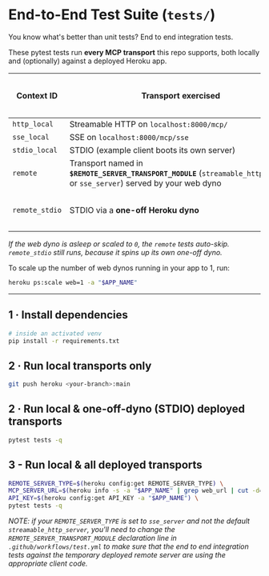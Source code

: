 # End-to-End Test Suite (`tests/`)

You know what's better than unit tests? End to end integration tests.

These pytest tests run **every MCP transport** this repo supports, both locally and (optionally) against a deployed Heroku app.

| Context ID        | Transport exercised                                       | Needs running **web** dyno? |
|-------------------|-----------------------------------------------------------|-----------------------------|
| `http_local`      | Streamable HTTP on `localhost:8000/mcp/`                  | — |
| `sse_local`       | SSE on `localhost:8000/mcp/sse`                           | — |
| `stdio_local`     | STDIO (example client boots its own server)               | — |
| `remote`          | Transport named in **`$REMOTE_SERVER_TRANSPORT_MODULE`**&nbsp;(`streamable_http_server` or `sse_server`) served by your web dyno | **Yes** |
| `remote_stdio`    | STDIO via a **one-off Heroku dyno**                       | **No** – works even at `web=0` |

*If the web dyno is asleep or scaled to `0`, the `remote` tests auto-skip.
`remote_stdio` still runs, because it spins up its own one-off dyno.*

To scale up the number of web dynos running in your app to 1, run:
```bash
heroku ps:scale web=1 -a "$APP_NAME"
```

---

## 1 · Install dependencies

```bash
# inside an activated venv
pip install -r requirements.txt
```

## 2 · Run local transports only
```bash
git push heroku <your-branch>:main
```

## 2 · Run local & one-off-dyno (STDIO) deployed transports
```bash
pytest tests -q
```

## 3 - Run local & all deployed transports
```bash
REMOTE_SERVER_TYPE=$(heroku config:get REMOTE_SERVER_TYPE) \
MCP_SERVER_URL=$(heroku info -s -a "$APP_NAME" | grep web_url | cut -d= -f2 | tr -d '\n') \
API_KEY=$(heroku config:get API_KEY -a "$APP_NAME") \
pytest tests -q
```

*NOTE: if your `REMOTE_SERVER_TYPE` is set to `sse_server` and not the default `streamable_http_server`, you'll need to change the `REMOTE_SERVER_TRANSPORT_MODULE` declaration line in `.github/workflows/test.yml` to make sure that the end to end integration tests against the temporary deployed remote server are using the appropriate client code.*
